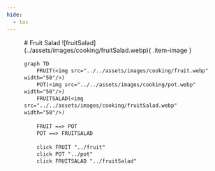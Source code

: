 ```yaml
---
hide:
  - toc
---
```

<figure markdown="1">
# Fruit Salad
![fruitSalad](../assets/images/cooking/fruitSalad.webp){ .item-image }

```mermaid
graph TD
    FRUIT(<img src="../../assets/images/cooking/fruit.webp" width="50"/>)
    POT(<img src="../../assets/images/cooking/pot.webp" width="50"/>)
    FRUITSALAD(<img src="../../assets/images/cooking/fruitSalad.webp" width="50"/>)

    FRUIT ==> POT
    POT ==> FRUITSALAD

    click FRUIT "../fruit"
    click POT "../pot"
    click FRUITSALAD "../fruitSalad"
```

</figure>